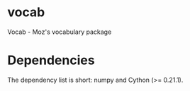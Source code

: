 
vocab
=======
Vocab - Moz's vocabulary package

Dependencies
============
The dependency list is short: numpy and Cython (>= 0.21.1).



